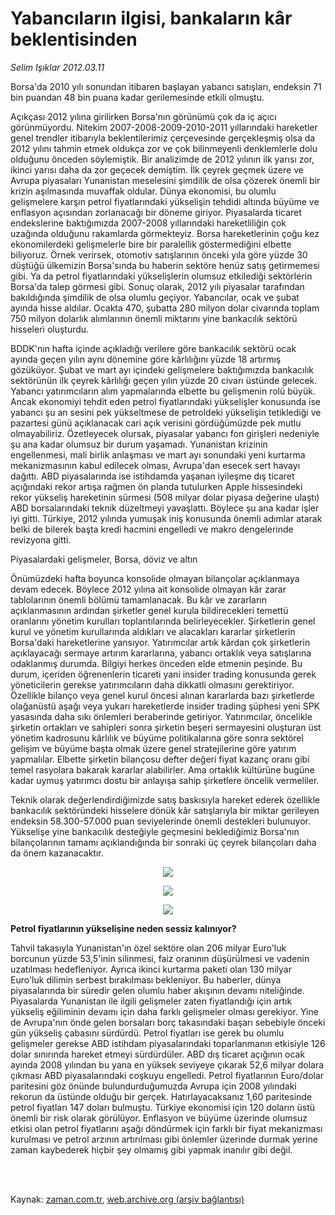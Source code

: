 # Yabancıların ilgisi, bankaların kâr beklentisinden

*Selim Işıklar 2012.03.11*

<td class="columnist-detail">
<p>Borsa'da 2010 yılı sonundan itibaren başlayan yabancı satışları, endeksin 71 bin puandan 48 bin puana kadar gerilemesinde etkili olmuştu.</p>
<p>
<div id="haberMetinDiv">
<p>Açıkçası 2012 yılına girilirken Borsa'nın görünümü çok da iç açıcı görünmüyordu. Nitekim 2007-2008-2009-2010-2011 yıllarındaki hareketler genel trendler itibarıyla beklentilerimiz çerçevesinde gerçekleşmiş olsa da 2012 yılını tahmin etmek oldukça zor ve çok bilinmeyenli denklemlerle dolu olduğunu önceden söylemiştik. Bir analizimde de 2012 yılının ilk yarısı zor, ikinci yarısı daha da zor geçecek demiştim. İlk çeyrek geçmek üzere ve Avrupa piyasaları Yunanistan meselesini şimdilik de olsa çözerek önemli bir krizin aşılmasında muvaffak oldular. Dünya ekonomisi, bu olumlu gelişmelere karşın petrol fiyatlarındaki yükselişin tehdidi altında büyüme ve enflasyon açısından zorlanacağı bir döneme giriyor. Piyasalarda ticaret endekslerine baktığımızda 2007-2008 yıllarındaki hareketliliğin çok uzağında olduğunu rakamlarda görmekteyiz. Borsa hareketlerinin çoğu kez ekonomilerdeki gelişmelerle bire bir paralellik göstermediğini elbette biliyoruz. Örnek verirsek, otomotiv satışlarının önceki yıla göre yüzde 30 düştüğü ülkemizin Borsa'sında bu haberin sektöre henüz satış getirmemesi gibi. Ya da petrol fiyatlarındaki yükselişlerin olumsuz etkilediği sektörlerin Borsa'da talep görmesi gibi. Sonuç olarak, 2012 yılı piyasalar tarafından bakıldığında şimdilik de olsa olumlu geçiyor. Yabancılar, ocak ve şubat ayında hisse aldılar. Ocakta 470, şubatta 280 milyon dolar civarında toplam 750 milyon dolarlık alımlarının önemli miktarını yine bankacılık sektörü hisseleri oluşturdu.
<p> BDDK'nın hafta içinde açıkladığı verilere göre bankacılık sektörü ocak ayında geçen yılın aynı dönemine göre kârlılığını yüzde 18 artırmış gözüküyor. Şubat ve mart ayı içindeki gelişmelere baktığımızda bankacılık sektörünün ilk çeyrek kârlılığı geçen yılın yüzde 20 civarı üstünde gelecek. Yabancı yatırımcıların alım yapmalarında elbette bu gelişmenin rolü büyük. Ancak ekonomiyi tehdit eden petrol fiyatlarındaki yükselişler konusunda ise yabancı şu an sesini pek yükseltmese de petroldeki yükselişin tetiklediği ve pazartesi günü açıklanacak cari açık verisini gördüğümüzde pek mutlu olmayabiliriz. Özetleyecek olursak, piyasalar yabancı fon girişleri nedeniyle şu ana kadar olumsuz bir durum yaşamadı. Yunanistan krizinin engellenmesi, mali birlik anlaşması ve mart ayı sonundaki yeni kurtarma mekanizmasının kabul edilecek olması, Avrupa'dan esecek sert havayı dağıttı. ABD piyasalarında ise istihdamda yaşanan iyileşme dış ticaret açığındaki rekor artışa rağmen ön planda tutulurken Apple hissesindeki rekor yükseliş hareketinin sürmesi (508 milyar dolar piyasa değerine ulaştı) ABD borsalarındaki teknik düzeltmeyi yavaşlattı. Böylece şu ana kadar işler iyi gitti. Türkiye, 2012 yılında yumuşak iniş konusunda önemli adımlar atarak belki de bilerek başta kredi hacmini engelledi ve makro dengelerinde revizyona gitti.
<p>Piyasalardaki gelişmeler, Borsa, döviz ve altın
<p>Önümüzdeki hafta boyunca konsolide olmayan bilançolar açıklanmaya devam edecek. Böylece 2012 yılına ait konsolide olmayan kâr zarar tablolarının önemli bölümü tamamlanacak. Bu kâr ve zararların açıklanmasının ardından şirketler genel kurula bildirecekleri temettü oranlarını yönetim kurulları toplantılarında belirleyecekler. Şirketlerin genel kurul ve yönetim kurullarında aldıkları ve alacakları kararlar şirketlerin Borsa'daki hareketlerine yansıyor. Yatırımcılar artık kârdan çok şirketlerin açıklayacağı sermaye artırım kararlarına, yabancı ortaklık veya satışlarına odaklanmış durumda. Bilgiyi herkes önceden elde etmenin peşinde. Bu durum, içeriden öğrenenlerin ticareti yani insider trading konusunda gerek yöneticilerin gerekse yatırımcıların daha dikkatli olmasını gerektiriyor. Özellikle bilanço veya genel kurul öncesi alınan kararlarda bazı şirketlerde olağanüstü aşağı veya yukarı hareketlerde insider trading şüphesi yeni SPK yasasında daha sıkı önlemleri beraberinde getiriyor. Yatırımcılar, öncelikle şirketin ortakları ve sahipleri sonra şirketin beşeri sermayesini oluşturan üst yönetim kadrosunu kârlılık ve büyüme politikalarına göre sonra sektörel gelişim ve büyüme başta olmak üzere genel stratejilerine göre yatırım yapmalılar. Elbette şirketin bilançosu defter değeri fiyat kazanç oranı gibi temel rasyolara bakarak kararlar alabilirler. Ama ortaklık kültürüne bugüne kadar uymuş yatırımcı dostu bir anlayışa sahip şirketlere öncelik vermeliler.
<p> Teknik olarak değerlendirdiğimizde satış baskısıyla hareket ederek özellikle bankacılık sektöründeki hisselere dönük kâr satışlarıyla bir miktar gerileyen endeksin 58.300-57.000 puan seviyelerinde önemli destekleri bulunuyor. Yükselişe yine bankacılık desteğiyle geçmesini beklediğimiz Borsa'nın bilançolarının tamamı açıklandığında bir sonraki üç çeyrek bilançoları daha da önem kazanacaktır.
<p><p align="center"><img border="0" src="http://web.archive.org/web/20120312101123im_/http://medya.zaman.com.tr/2012/03/11/tablo1.jpg"/><p align="center"><img border="0" src="http://web.archive.org/web/20120312101123im_/http://medya.zaman.com.tr/2012/03/11/tablo2.jpg"/><p align="center"><img border="0" src="http://web.archive.org/web/20120312101123im_/http://medya.zaman.com.tr/2012/03/11/tablo3.jpg"/>
<p><b>Petrol fiyatlarının yükselişine neden sessiz kalınıyor?</b>
<p>Tahvil takasıyla Yunanistan'ın özel sektöre olan 206 milyar Euro'luk borcunun yüzde 53,5'inin silinmesi, faiz oranının düşürülmesi ve vadenin uzatılması hedefleniyor. Ayrıca ikinci kurtarma paketi olan 130 milyar Euro'luk dilimin serbest bırakılması bekleniyor. Bu haberler, dünya piyasalarında bir süredir gelen olumlu haber akışının devamı niteliğinde. Piyasalarda Yunanistan ile ilgili gelişmeler zaten fiyatlandığı için artık yükseliş eğiliminin devamı için daha farklı gelişmeler olması gerekiyor. Yine de Avrupa'nın önde gelen borsaları borç takasındaki başarı sebebiyle önceki gün yükseliş çabasını sürdürdü. Petrol fiyatları ise gerek bu olumlu gelişmeler gerekse ABD istihdam piyasalarındaki toparlanmanın etkisiyle 126 dolar sınırında hareket etmeyi sürdürdüler. ABD dış ticaret açığının ocak ayında 2008 yılından bu yana en yüksek seviyeye çıkarak 52,6 milyar dolara çıkması ABD piyasalarındaki coşkuyu engelledi. Petrol fiyatlarının Euro/dolar paritesini göz önünde bulundurduğumuzda Avrupa için 2008 yılındaki rekorun da üstünde olduğu bir gerçek. Hatırlayacaksanız 1,60 paritesinde petrol fiyatları 147 doları bulmuştu. Türkiye ekonomisi için 120 doların üstü önemli bir risk olarak görülüyor. Enflasyon ve büyüme üzerinde olumsuz etkisi olan petrol fiyatlarını aşağı döndürmek için farklı bir fiyat mekanizması kurulması ve petrol arzının artırılması gibi önlemler üzerinde durmak yerine zaman kaybederek hiçbir şey olmamış gibi yapmak inanılır gibi değil.
<p></p></p></p></p></p></p></p></p></p></p></p></p></div>
</p>


<p><br>
		 </br></p></td>

Kaynak: [zaman.com.tr](http://zaman.com.tr/yazar.do?yazino=1257286), [web.archive.org (arşiv bağlantısı)](http://web.archive.org/web/20120312101123/http://zaman.com.tr:80/yazar.do?yazino=1257286)
